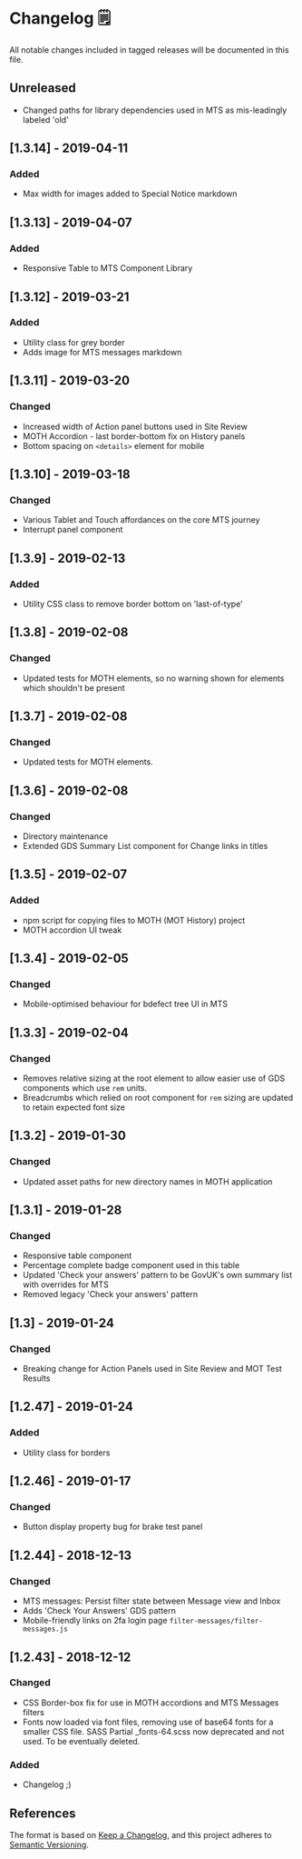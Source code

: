 # Changelog 🗒️
All notable changes included in tagged releases will be documented in this file.

## Unreleased
- Changed paths for library dependencies used in MTS as mis-leadingly labeled 'old'

## [1.3.14] - 2019-04-11
### Added
- Max width for images added to Special Notice markdown

## [1.3.13] - 2019-04-07
### Added
- Responsive Table to MTS Component Library

## [1.3.12] - 2019-03-21
### Added
- Utility class for grey border
- Adds image for MTS messages markdown

## [1.3.11] - 2019-03-20
### Changed
- Increased width of Action panel buttons used in Site Review
- MOTH Accordion - last border-bottom fix on History panels
- Bottom spacing on `<details>` element for mobile

## [1.3.10] - 2019-03-18
### Changed
- Various Tablet and Touch affordances on the core MTS journey
- Interrupt panel component

## [1.3.9] - 2019-02-13
### Added
- Utility CSS class to remove border bottom on 'last-of-type'

## [1.3.8] - 2019-02-08
### Changed
- Updated tests for MOTH elements, so no warning shown for elements which shouldn't be present

## [1.3.7] - 2019-02-08
### Changed
- Updated tests for MOTH elements.

## [1.3.6] - 2019-02-08
### Changed
- Directory maintenance
- Extended GDS Summary List component for Change links in titles

## [1.3.5] - 2019-02-07
### Added
- npm script for copying files to MOTH (MOT History) project
- MOTH accordion UI tweak

## [1.3.4] - 2019-02-05
### Changed
- Mobile-optimised behaviour for bdefect tree UI in MTS

## [1.3.3] - 2019-02-04
### Changed
- Removes relative sizing at the root element to allow easier use of GDS components which use `rem` units.
- Breadcrumbs which relied on root component for `rem` sizing are updated to retain expected font size

## [1.3.2] - 2019-01-30
### Changed
- Updated asset paths for new directory names in MOTH application

## [1.3.1] - 2019-01-28
### Changed
- Responsive table component
- Percentage complete badge component used in this table
- Updated 'Check your answers' pattern to be GovUK's own summary list with overrides for MTS
- Removed legacy 'Check your answers' pattern

## [1.3] - 2019-01-24
### Changed
- Breaking change for Action Panels used in Site Review and MOT Test Results

## [1.2.47] - 2019-01-24
### Added
- Utility class for borders

## [1.2.46] - 2019-01-17
### Changed
- Button display property bug for brake test panel

## [1.2.44] - 2018-12-13
### Changed
- MTS messages: Persist filter state between Message view and Inbox 
- Adds 'Check Your Answers' GDS pattern
- Mobile-friendly links on 2fa login page
`filter-messages/filter-messages.js`  

## [1.2.43] - 2018-12-12
### Changed
- CSS Border-box fix for use in MOTH accordions and MTS Messages filters
- Fonts now loaded via font files, removing use of base64 fonts for a smaller CSS file. SASS Partial _fonts-64.scss now deprecated and not used. To be eventually deleted.

### Added 
- Changelog ;) 


## References
The format is based on [Keep a Changelog](https://keepachangelog.com/en/1.0.0/),
and this project adheres to [Semantic Versioning](https://semver.org/spec/v2.0.0.html).
